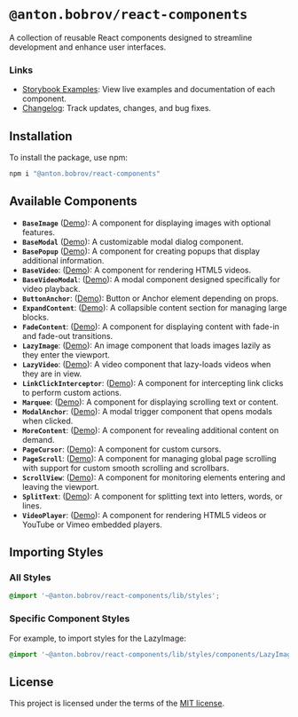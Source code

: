 # `@anton.bobrov/react-components`

A collection of reusable React components designed to streamline development and enhance user interfaces.

### Links
- [Storybook Examples](https://antonbobrov.github.io/react-kit/): View live examples and documentation of each component.
- [Changelog](https://github.com/antonbobrov/react-kit/blob/develop/apps/react-components/CHANGELOG.md): Track updates, changes, and bug fixes.

## Installation

To install the package, use npm:

```bash
npm i "@anton.bobrov/react-components"
```

## Available Components

- **`BaseImage`** ([Demo](https://antonbobrov.github.io/react-kit/?path=/docs/image-baseimage--docs)): A component for displaying images with optional features.
- **`BaseModal`** ([Demo](https://antonbobrov.github.io/react-kit/?path=/docs/modals-basemodal--docs)): A customizable modal dialog component.
- **`BasePopup`** ([Demo](https://antonbobrov.github.io/react-kit/?path=/docs/popups-basepopup--docs)): A component for creating popups that display additional information.
- **`BaseVideo`**: ([Demo](https://antonbobrov.github.io/react-kit/?path=/docs/video-basevideo--docs)): A component for rendering HTML5 videos.
- **`BaseVideoModal`**: ([Demo](https://antonbobrov.github.io/react-kit/?path=/docs/modals-basevideomodal--docs)): A modal component designed specifically for video playback.
- **`ButtonAnchor`**: ([Demo](https://antonbobrov.github.io/react-kit/?path=/docs/elements-buttonanchor--docs)): Button or Anchor element depending on props.
- **`ExpandContent`**: ([Demo](https://antonbobrov.github.io/react-kit/?path=/docs/wrappers-expandcontent--docs)): A collapsible content section for managing large blocks.
- **`FadeContent`**: ([Demo](https://antonbobrov.github.io/react-kit/?path=/docs/wrappers-fadecontent--docs)): A component for displaying content with fade-in and fade-out transitions.
- **`LazyImage`**: ([Demo](https://antonbobrov.github.io/react-kit/?path=/docs/image-lazyimage--docs)): An image component that loads images lazily as they enter the viewport.
- **`LazyVideo`**: ([Demo](https://antonbobrov.github.io/react-kit/?path=/docs/video-lazyvideo--docs)): A video component that lazy-loads videos when they are in view.
- **`LinkClickInterceptor`**: ([Demo](https://antonbobrov.github.io/react-kit/?path=/docs/elements-linkclickinterceptor--docs)): A component for intercepting link clicks to perform custom actions.
- **`Marquee`**: ([Demo](https://antonbobrov.github.io/react-kit/?path=/docs/text-marquee--docs)): A component for displaying scrolling text or content.
- **`ModalAnchor`**: ([Demo](https://antonbobrov.github.io/react-kit/?path=/docs/modals-modalanchor--docs)): A modal trigger component that opens modals when clicked.
- **`MoreContent`**: ([Demo](https://antonbobrov.github.io/react-kit/?path=/docs/wrappers-morecontent--docs)): A component for revealing additional content on demand.
- **`PageCursor`**: ([Demo](https://antonbobrov.github.io/react-kit/?path=/docs/cursor-pagecursor--docs)): A component for custom cursors.
- **`PageScroll`**: ([Demo](https://antonbobrov.github.io/react-kit/?path=/story/scroll-pagescroll--default)): A component for managing global page scrolling with support for custom smooth scrolling and scrollbars.
- **`ScrollView`**: ([Demo](https://antonbobrov.github.io/react-kit/?path=/docs/scroll-scrollvew--docs)): A component for monitoring elements entering and leaving the viewport.
- **`SplitText`**: ([Demo](https://antonbobrov.github.io/react-kit/?path=/docs/text-splittext--docs)): A component for splitting text into letters, words, or lines.
- **`VideoPlayer`**: ([Demo](https://antonbobrov.github.io/react-kit/?path=/docs/video-videoplayer--docs)): A component for rendering HTML5 videos or YouTube or Vimeo embedded players.

## Importing Styles

### All Styles
```scss
@import '~@anton.bobrov/react-components/lib/styles';
```

### Specific Component Styles
For example, to import styles for the LazyImage:
```scss
@import '~@anton.bobrov/react-components/lib/styles/components/LazyImage';
```

## License

This project is licensed under the terms of the
[MIT license](https://github.com/antonbobrov/react-kit/blob/develop/LICENSE).